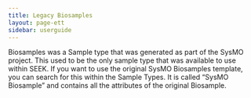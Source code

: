 ```yaml
---
title: Legacy Biosamples
layout: page-ett
sidebar: userguide
---
```



Biosamples was a Sample type that was generated as part of the SysMO project. 
This used to be the only sample type that was available to use within SEEK. 
If you want to use the original SysMO Biosamples template, you can search for this within the Sample Types. 
It is called “SysMO Biosample” and contains all the attributes of the original Biosample. 